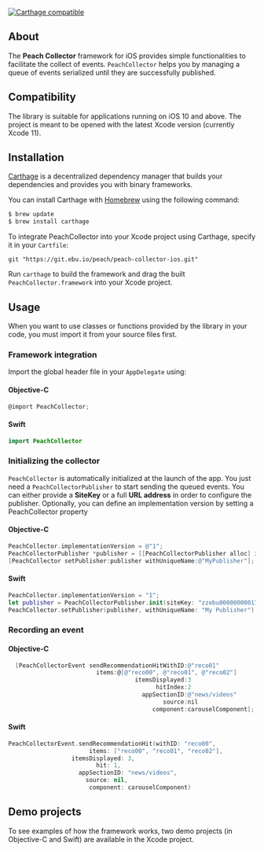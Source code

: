 
[![Carthage compatible](https://img.shields.io/badge/Carthage-compatible-4BC51D.svg?style=flat)](https://github.com/Carthage/Carthage)

## About

The **Peach Collector** framework for iOS provides simple functionalities to facilitate the collect of events. `PeachCollector` helps you by managing a queue of events serialized until they are successfully published.

## Compatibility

The library is suitable for applications running on iOS 10 and above. The project is meant to be opened with the latest Xcode version (currently Xcode 11).

## Installation

[Carthage](https://github.com/Carthage/Carthage) is a decentralized dependency manager that builds your dependencies and provides you with binary frameworks.

You can install Carthage with [Homebrew](http://brew.sh/) using the following command:

```bash
$ brew update
$ brew install carthage
```

To integrate PeachCollector into your Xcode project using Carthage, specify it in your `Cartfile`:

```ogdl
git "https://git.ebu.io/peach/peach-collector-ios.git"
```

Run `carthage` to build the framework and drag the built `PeachCollector.framework` into your Xcode project.



## Usage

When you want to use classes or functions provided by the library in your code, you must import it from your source files first.

### Framework integration
Import the global header file in your `AppDelegate` using:
#### Objective-C
```objectivec
@import PeachCollector;
```
#### Swift
```swift
import PeachCollector
```


### Initializing the collector
`PeachCollector` is automatically initialized at the launch of the app. You just need a `PeachCollectorPublisher` to start sending the queued events.
You can either provide a __SiteKey__ or a full __URL address__ in order to configure the publisher.
Optionally, you can define an implementation version by setting a PeachCollector property

#### Objective-C
```objectivec
PeachCollector.implementationVersion = @"1";
PeachCollectorPublisher *publisher = [[PeachCollectorPublisher alloc] initWithSiteKey:@"zzebu00000000017"];
[PeachCollector setPublisher:publisher withUniqueName:@"MyPublisher"];
```
#### Swift
```swift
PeachCollector.implementationVersion = "1";
let publisher = PeachCollectorPublisher.init(siteKey: "zzebu00000000017")
PeachCollector.setPublisher(publisher, withUniqueName: "My Publisher")
```


### Recording an event


#### Objective-C
```objectivec
  [PeachCollectorEvent sendRecommendationHitWithID:@"reco01"
					     items:@[@"reco00", @"reco01", @"reco02"]
                                    itemsDisplayed:3
                                          hitIndex:2
                                      appSectionID:@"news/videos"
                                            source:nil
                                         component:carouselComponent];
```
#### Swift
```swift
PeachCollectorEvent.sendRecommendationHit(withID: "reco00",
					   items: ["reco00", "reco01", "reco02"],
				  itemsDisplayed: 3,
					     hit: 1,
				    appSectionID: "news/videos",
					  source: nil,
				       component: carouselComponent)
```


## Demo projects

To see examples of how the framework works, two demo projects (in Objective-C and Swift) are available in the Xcode project.
